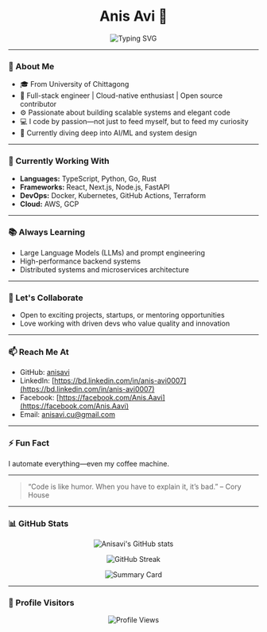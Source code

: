 <h1 align="center">Anis Avi 👋</h1>

<p align="center">
  <img src="https://readme-typing-svg.herokuapp.com?center=true&vCenter=true&lines=Tech+Explorer;+Code+Architect;+AI+Whisperer" alt="Typing SVG" />
</p>

---

### 🚀 About Me

- 🎓 From University of Chittagong  
- 🔧 Full-stack engineer | Cloud-native enthusiast | Open source contributor  
- ⚙️ Passionate about building scalable systems and elegant code  
- 💻 I code by passion—not just to feed myself, but to feed my curiosity  
- 🤖 Currently diving deep into AI/ML and system design  

---

### 🧠 Currently Working With

- **Languages:** TypeScript, Python, Go, Rust  
- **Frameworks:** React, Next.js, Node.js, FastAPI  
- **DevOps:** Docker, Kubernetes, GitHub Actions, Terraform  
- **Cloud:** AWS, GCP  

---

### 📚 Always Learning

- Large Language Models (LLMs) and prompt engineering  
- High-performance backend systems  
- Distributed systems and microservices architecture  

---

### 🤝 Let's Collaborate

- Open to exciting projects, startups, or mentoring opportunities  
- Love working with driven devs who value quality and innovation  

---

### 📫 Reach Me At

- GitHub: [anisavi](https://github.com/anisavi)  
- LinkedIn: [https://bd.linkedin.com/in/anis-avi0007](https://bd.linkedin.com/in/anis-avi0007)  
- Facebook: [https://facebook.com/Anis.Aavi](https://facebook.com/Anis.Aavi)  
- Email: [anisavi.cu@gmail.com](mailto:anisavi.cu@gmail.com)  

---

### ⚡ Fun Fact

I automate everything—even my coffee machine.

---

> “Code is like humor. When you have to explain it, it’s bad.” – Cory House

---

### 📊 GitHub Stats

<p align="center">
  <img src="https://github-readme-stats.vercel.app/api?username=anisavi&show_icons=true&theme=radical" alt="Anisavi's GitHub stats" />
</p>

<p align="center">
  <img src="https://github-readme-streak-stats.herokuapp.com?user=anisavi&theme=radical" alt="GitHub Streak" />
</p>

<p align="center">
  <img src="https://github-profile-summary-cards.vercel.app/api/cards/profile-details?username=anisavi&theme=monokai" alt="Summary Card" />
</p>

---

### 🧭 Profile Visitors

<p align="center">
  <img src="https://komarev.com/ghpvc/?username=anisavi&style=flat-square&color=blue" alt="Profile Views" />
</p>